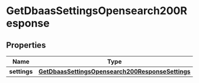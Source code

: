 

# GetDbaasSettingsOpensearch200Response


## Properties

| Name | Type | Description | Notes |
|------------ | ------------- | ------------- | -------------|
|**settings** | [**GetDbaasSettingsOpensearch200ResponseSettings**](GetDbaasSettingsOpensearch200ResponseSettings.md) |  |  [optional] |



